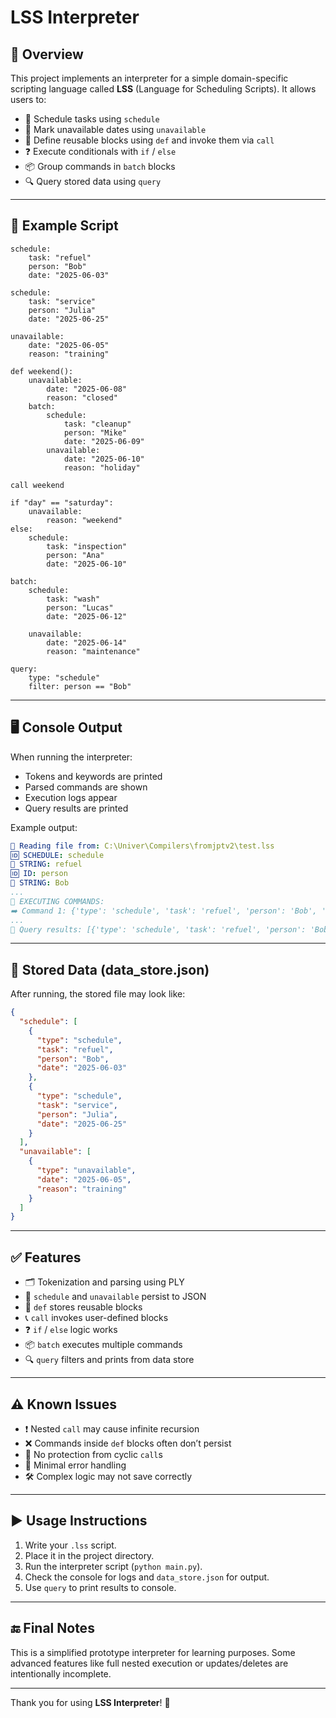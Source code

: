 # LSS Interpreter

## 📖 Overview

This project implements an interpreter for a simple domain-specific scripting language called **LSS** (Language for Scheduling Scripts). It allows users to:

- 📅 Schedule tasks using `schedule`
- 🚫 Mark unavailable dates using `unavailable`
- 🔁 Define reusable blocks using `def` and invoke them via `call`
- ❓ Execute conditionals with `if` / `else`
- 📦 Group commands in `batch` blocks
- 🔍 Query stored data using `query`

---

## 🧪 Example Script

```lss
schedule:
    task: "refuel"
    person: "Bob"
    date: "2025-06-03"

schedule:
    task: "service"
    person: "Julia"
    date: "2025-06-25"

unavailable:
    date: "2025-06-05"
    reason: "training"

def weekend():
    unavailable:
        date: "2025-06-08"
        reason: "closed"
    batch:
        schedule:
            task: "cleanup"
            person: "Mike"
            date: "2025-06-09"
        unavailable:
            date: "2025-06-10"
            reason: "holiday"

call weekend

if "day" == "saturday":
    unavailable:
        reason: "weekend"
else:
    schedule:
        task: "inspection"
        person: "Ana"
        date: "2025-06-10"

batch:
    schedule:
        task: "wash"
        person: "Lucas"
        date: "2025-06-12"

    unavailable:
        date: "2025-06-14"
        reason: "maintenance"

query:
    type: "schedule"
    filter: person == "Bob"
```

---

## 🖥️ Console Output

When running the interpreter:

- Tokens and keywords are printed
- Parsed commands are shown
- Execution logs appear
- Query results are printed

Example output:

```yaml
📂 Reading file from: C:\Univer\Compilers\fromjptv2\test.lss
🆔 SCHEDULE: schedule
🎯 STRING: refuel
🆔 ID: person
🎯 STRING: Bob
...
🚀 EXECUTING COMMANDS:
➡️ Command 1: {'type': 'schedule', 'task': 'refuel', 'person': 'Bob', 'date': '2025-06-03'}
...
🔎 Query results: [{'type': 'schedule', 'task': 'refuel', 'person': 'Bob', 'date': '2025-06-03'}]
```

---

## 💾 Stored Data (data_store.json)

After running, the stored file may look like:

```json
{
  "schedule": [
    {
      "type": "schedule",
      "task": "refuel",
      "person": "Bob",
      "date": "2025-06-03"
    },
    {
      "type": "schedule",
      "task": "service",
      "person": "Julia",
      "date": "2025-06-25"
    }
  ],
  "unavailable": [
    {
      "type": "unavailable",
      "date": "2025-06-05",
      "reason": "training"
    }
  ]
}
```

---

## ✅ Features

- 🗂 Tokenization and parsing using PLY
- 📅 `schedule` and `unavailable` persist to JSON
- 🔁 `def` stores reusable blocks
- 📞 `call` invokes user-defined blocks
- ❓ `if` / `else` logic works
- 📦 `batch` executes multiple commands
- 🔍 `query` filters and prints from data store

---

## ⚠️ Known Issues

- ❗ Nested `call` may cause infinite recursion
- ❌ Commands inside `def` blocks often don’t persist
- 🔁 No protection from cyclic `call`s
- 🐞 Minimal error handling
- 🛠 Complex logic may not save correctly

---

## ▶️ Usage Instructions

1. Write your `.lss` script.
2. Place it in the project directory.
3. Run the interpreter script (`python main.py`).
4. Check the console for logs and `data_store.json` for output.
5. Use `query` to print results to console.

---

## 🔚 Final Notes

This is a simplified prototype interpreter for learning purposes. Some advanced features like full nested execution or updates/deletes are intentionally incomplete.

---

Thank you for using **LSS Interpreter**! 🚀